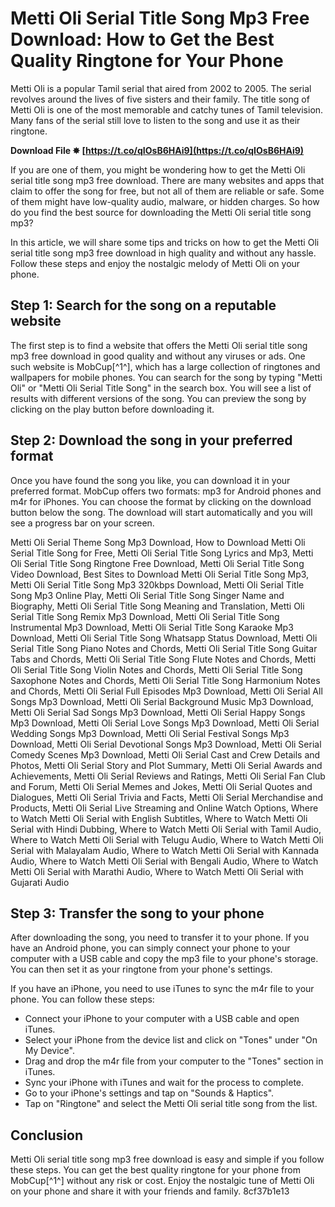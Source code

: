 
 
# Metti Oli Serial Title Song Mp3 Free Download: How to Get the Best Quality Ringtone for Your Phone
  
Metti Oli is a popular Tamil serial that aired from 2002 to 2005. The serial revolves around the lives of five sisters and their family. The title song of Metti Oli is one of the most memorable and catchy tunes of Tamil television. Many fans of the serial still love to listen to the song and use it as their ringtone.
 
**Download File ✸ [https://t.co/qIOsB6HAi9](https://t.co/qIOsB6HAi9)**


  
If you are one of them, you might be wondering how to get the Metti Oli serial title song mp3 free download. There are many websites and apps that claim to offer the song for free, but not all of them are reliable or safe. Some of them might have low-quality audio, malware, or hidden charges. So how do you find the best source for downloading the Metti Oli serial title song mp3?
  
In this article, we will share some tips and tricks on how to get the Metti Oli serial title song mp3 free download in high quality and without any hassle. Follow these steps and enjoy the nostalgic melody of Metti Oli on your phone.
  
## Step 1: Search for the song on a reputable website
  
The first step is to find a website that offers the Metti Oli serial title song mp3 free download in good quality and without any viruses or ads. One such website is MobCup[^1^], which has a large collection of ringtones and wallpapers for mobile phones. You can search for the song by typing "Metti Oli" or "Metti Oli Serial Title Song" in the search box. You will see a list of results with different versions of the song. You can preview the song by clicking on the play button before downloading it.
  
## Step 2: Download the song in your preferred format
  
Once you have found the song you like, you can download it in your preferred format. MobCup offers two formats: mp3 for Android phones and m4r for iPhones. You can choose the format by clicking on the download button below the song. The download will start automatically and you will see a progress bar on your screen.
 
Metti Oli Serial Theme Song Mp3 Download,  How to Download Metti Oli Serial Title Song for Free,  Metti Oli Serial Title Song Lyrics and Mp3,  Metti Oli Serial Title Song Ringtone Free Download,  Metti Oli Serial Title Song Video Download,  Best Sites to Download Metti Oli Serial Title Song Mp3,  Metti Oli Serial Title Song Mp3 320kbps Download,  Metti Oli Serial Title Song Mp3 Online Play,  Metti Oli Serial Title Song Singer Name and Biography,  Metti Oli Serial Title Song Meaning and Translation,  Metti Oli Serial Title Song Remix Mp3 Download,  Metti Oli Serial Title Song Instrumental Mp3 Download,  Metti Oli Serial Title Song Karaoke Mp3 Download,  Metti Oli Serial Title Song Whatsapp Status Download,  Metti Oli Serial Title Song Piano Notes and Chords,  Metti Oli Serial Title Song Guitar Tabs and Chords,  Metti Oli Serial Title Song Flute Notes and Chords,  Metti Oli Serial Title Song Violin Notes and Chords,  Metti Oli Serial Title Song Saxophone Notes and Chords,  Metti Oli Serial Title Song Harmonium Notes and Chords,  Metti Oli Serial Full Episodes Mp3 Download,  Metti Oli Serial All Songs Mp3 Download,  Metti Oli Serial Background Music Mp3 Download,  Metti Oli Serial Sad Songs Mp3 Download,  Metti Oli Serial Happy Songs Mp3 Download,  Metti Oli Serial Love Songs Mp3 Download,  Metti Oli Serial Wedding Songs Mp3 Download,  Metti Oli Serial Festival Songs Mp3 Download,  Metti Oli Serial Devotional Songs Mp3 Download,  Metti Oli Serial Comedy Scenes Mp3 Download,  Metti Oli Serial Cast and Crew Details and Photos,  Metti Oli Serial Story and Plot Summary,  Metti Oli Serial Awards and Achievements,  Metti Oli Serial Reviews and Ratings,  Metti Oli Serial Fan Club and Forum,  Metti Oli Serial Memes and Jokes,  Metti Oli Serial Quotes and Dialogues,  Metti Oli Serial Trivia and Facts,  Metti Oli Serial Merchandise and Products,  Metti Oli Serial Live Streaming and Online Watch Options,  Where to Watch Metti Oli Serial with English Subtitles,  Where to Watch Metti Oli Serial with Hindi Dubbing,  Where to Watch Metti Oli Serial with Tamil Audio,  Where to Watch Metti Oli Serial with Telugu Audio,  Where to Watch Metti Oli Serial with Malayalam Audio,  Where to Watch Metti Oli Serial with Kannada Audio,  Where to Watch Metti Oli Serial with Bengali Audio,  Where to Watch Metti Oli Serial with Marathi Audio,  Where to Watch Metti Oli Serial with Gujarati Audio
  
## Step 3: Transfer the song to your phone
  
After downloading the song, you need to transfer it to your phone. If you have an Android phone, you can simply connect your phone to your computer with a USB cable and copy the mp3 file to your phone's storage. You can then set it as your ringtone from your phone's settings.
  
If you have an iPhone, you need to use iTunes to sync the m4r file to your phone. You can follow these steps:
 
- Connect your iPhone to your computer with a USB cable and open iTunes.
- Select your iPhone from the device list and click on "Tones" under "On My Device".
- Drag and drop the m4r file from your computer to the "Tones" section in iTunes.
- Sync your iPhone with iTunes and wait for the process to complete.
- Go to your iPhone's settings and tap on "Sounds & Haptics".
- Tap on "Ringtone" and select the Metti Oli serial title song from the list.

## Conclusion
  
Metti Oli serial title song mp3 free download is easy and simple if you follow these steps. You can get the best quality ringtone for your phone from MobCup[^1^] without any risk or cost. Enjoy the nostalgic tune of Metti Oli on your phone and share it with your friends and family.
 8cf37b1e13
 
